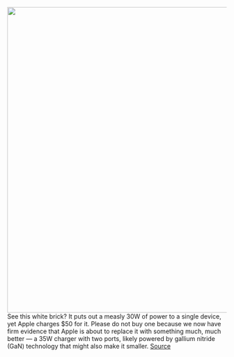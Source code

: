 <img src='https://cdn.vox-cdn.com/thumbor/HmmFiniqQd8h_y8A1agu1Tis5dU=/0x0:800x534/1200x800/filters:focal(336x203:464x331)/cdn.vox-cdn.com/uploads/chorus_image/image/70727564/MY1W2_AV2.0.jpg' width='700px' /><br/>
See this white brick? It puts out a measly 30W of power to a single device, yet Apple charges $50 for it. Please do not buy one because we now have firm evidence that Apple is about to replace it with something much, much better — a 35W charger with two ports, likely powered by gallium nitride (GaN) technology that might also make it smaller.
<a href='https://www.theverge.com/2022/4/8/23016867/apple-dual-port-35-watt-usb-c-charger-power-adapter-leak'> Source <a/>